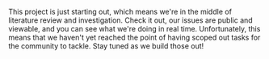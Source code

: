 This project is just starting out, which means we're in the middle of literature review and investigation. Check it out, our issues are public and viewable, and you can see what we're doing in real time. Unfortunately, this means that we haven't yet reached the point of having scoped out tasks for the community to tackle. Stay tuned as we build those out!
